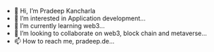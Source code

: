 - 👋 Hi, I’m Pradeep Kancharla
- 👀 I’m interested in Application development...
- 🌱 I’m currently learning web3...
- 💞️ I’m looking to collaborate on web3, block chain and metaverse...
- 📫 How to reach me, pradeep.de...

<!---
nginxdev/nginxdev is a ✨ special ✨ repository because its `README.md` (this file) appears on your GitHub profile.
You can click the Preview link to take a look at your changes.
--->
